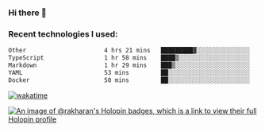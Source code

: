 ### Hi there 👋

### Recent technologies I used:
<!--START_SECTION:waka-->

```txt
Other                      4 hrs 21 mins   █████████▓░░░░░░░░░░░░░░░   39.33 %
TypeScript                 1 hr 58 mins    ████▒░░░░░░░░░░░░░░░░░░░░   17.74 %
Markdown                   1 hr 29 mins    ███▒░░░░░░░░░░░░░░░░░░░░░   13.49 %
YAML                       53 mins         ██░░░░░░░░░░░░░░░░░░░░░░░   08.08 %
Docker                     50 mins         ██░░░░░░░░░░░░░░░░░░░░░░░   07.65 %
```

<!--END_SECTION:waka-->
[![wakatime](https://wakatime.com/badge/user/fe50d444-0cee-4d14-a0b3-b9e8509eb4d0.svg)](https://wakatime.com/@fe50d444-0cee-4d14-a0b3-b9e8509eb4d0)

[![An image of @rakharan's Holopin badges, which is a link to view their full Holopin profile](https://holopin.me/rakharan)](https://holopin.io/@rakharan)
